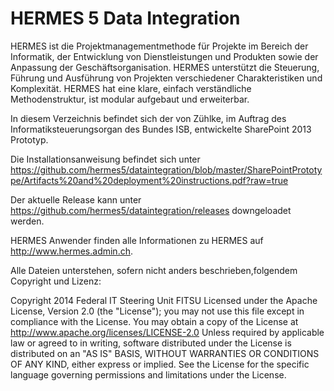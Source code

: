 HERMES 5 Data Integration
=========================

HERMES ist die Projektmanagementmethode für Projekte im Bereich der Informatik, der Entwicklung von Dienstleistungen und Produkten sowie der Anpassung der Geschäftsorganisation. HERMES unterstützt die Steuerung, Führung und Ausführung von Projekten verschiedener Charakteristiken und Komplexität. HERMES hat eine klare, einfach verständliche Methodenstruktur, ist modular aufgebaut und erweiterbar.

In diesem Verzeichnis befindet sich der von Zühlke, im Auftrag des Informatiksteuerungsorgan des Bundes ISB, entwickelte SharePoint 2013 Prototyp.

Die Installationsanweisung befindet sich unter https://github.com/hermes5/dataintegration/blob/master/SharePointPrototype/Artifacts%20and%20deployment%20instructions.pdf?raw=true

Der aktuelle Release kann unter https://github.com/hermes5/dataintegration/releases downgeloadet werden.

HERMES Anwender finden alle Informationen zu HERMES auf http://www.hermes.admin.ch.

Alle Dateien unterstehen, sofern nicht anders beschrieben,folgendem Copyright und Lizenz:

Copyright 2014 Federal IT Steering Unit FITSU Licensed under the Apache License, Version 2.0 (the "License"); you
may not use this file except in compliance with the License. You may obtain a copy of the License at
http://www.apache.org/licenses/LICENSE-2.0 Unless required by applicable law or agreed to in writing, software
distributed under the License is distributed on an "AS IS" BASIS, WITHOUT WARRANTIES OR CONDITIONS OF ANY KIND,
either express or implied. See the License for the specific language governing permissions and limitations under
the License.